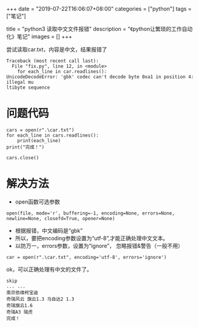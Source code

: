 +++
date = "2019-07-22T16:06:07+08:00"
categories = ["python"]
tags = ["笔记"]


title = "python3 读取中文文件报错"
description = "《python让繁琐的工作自动化》笔记"
images = []
+++

尝试读取car.txt，内容是中文，结果报错了
```
Traceback (most recent call last):
  File "fix.py", line 12, in <module>
    for each_line in car.readlines():
UnicodeDecodeError: 'gbk' codec can't decode byte 0xa1 in position 4: illegal mu
ltibyte sequence
```
# 问题代码

```
cars = open(r".\car.txt")
for each_line in cars.readlines():
	print(each_line)
print("完成！")

cars.close()
```
# 解决方法
- open函数可选参数
```
open(file, mode='r', buffering=-1, encoding=None, errors=None, newline=None, closefd=True, opener=None)
```
- 根据报错，中文编码是“gbk”
- 所以，要把encoding参数设置为“utf-8”,才能正确处理中文文本。
- 以防万一，errors参数，设置为“ignore”， 忽略报错&警告（一般不用）

```
car = open(r".\car.txt", encoding='utf-8', errors='ignore')
```
ok，可以正确处理有中文的文件了。

```
skip
... ...
南京依维柯宝迪
奇瑞风云 旗云1.3 马自达2 1.3
奇瑞旗云1.6
奇瑞A3 瑞虎
完成！
```